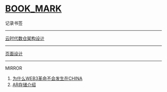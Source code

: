 # [BOOK_MARK](https://github.com/linziyang1106/2022/issues/11)

记录书签

---

[云时代数仓架构设计](https://bohutang.me/2021/08/08/datafuse-cloud-warehouse-arch/)

---

[页面设计](https://www.checklist.design/)

---

MIRROR
1. [为什么WEB3革命不会发生在CHINA](https://mirror.xyz/0x0E58bB9795a9D0F065e3a8Cc2aed2A63D6977d8A/fsrtEeVftvNA4OGRTrQ7aZqqPWQ09foExSRDqeNxETc)
2. [AR存储介绍](https://mirror.xyz/0xE43a21Ee76b591fe6E479da8a8a388FCfea6F77F/KlnOtrlg2Yhfiv9G7HBRx1vPnCHbgGpSydG8YLy-x2E)